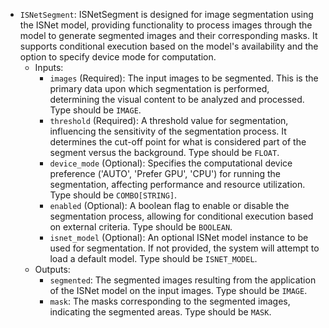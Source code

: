 - `ISNetSegment`: ISNetSegment is designed for image segmentation using the ISNet model, providing functionality to process images through the model to generate segmented images and their corresponding masks. It supports conditional execution based on the model's availability and the option to specify device mode for computation.
    - Inputs:
        - `images` (Required): The input images to be segmented. This is the primary data upon which segmentation is performed, determining the visual content to be analyzed and processed. Type should be `IMAGE`.
        - `threshold` (Required): A threshold value for segmentation, influencing the sensitivity of the segmentation process. It determines the cut-off point for what is considered part of the segment versus the background. Type should be `FLOAT`.
        - `device_mode` (Optional): Specifies the computational device preference ('AUTO', 'Prefer GPU', 'CPU') for running the segmentation, affecting performance and resource utilization. Type should be `COMBO[STRING]`.
        - `enabled` (Optional): A boolean flag to enable or disable the segmentation process, allowing for conditional execution based on external criteria. Type should be `BOOLEAN`.
        - `isnet_model` (Optional): An optional ISNet model instance to be used for segmentation. If not provided, the system will attempt to load a default model. Type should be `ISNET_MODEL`.
    - Outputs:
        - `segmented`: The segmented images resulting from the application of the ISNet model on the input images. Type should be `IMAGE`.
        - `mask`: The masks corresponding to the segmented images, indicating the segmented areas. Type should be `MASK`.
